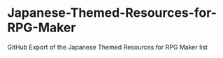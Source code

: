 # Japanese-Themed-Resources-for-RPG-Maker
GitHub Export of the Japanese Themed Resources for RPG Maker list
